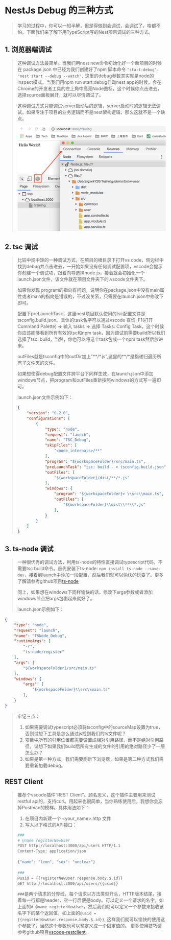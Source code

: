# NestJs Debug 的三种方式
> 学习的过程中，你可以一知半解，但是得做到会调试，会调试了，啥都不怕。下面我们来了解下用TypeScript写的Nest项目调试的三种方式。

## 1. 浏览器端调试
> 这种调试方法最简单。当我们用nest new命令初始化好一个新项目的时候在 package.json 中已经为我们创建好了npm 脚本命令 `"start:debug": "nest start --debug --watch",` 这里的debug参数其实就是node的inspect模式。当我们用npm run start:debug启动nest app的时候，会在Chrome的开发者工具的左上角中高亮Node图标，这个时候你点击进去，选择source面板展开，就可以尽情调试了。
>
> 这种调试方式只能调试server启动后的逻辑，server启动时的逻辑无法调试。如果专注于项目的业务逻辑而不是nest架构逻辑，那么这就不是一个缺点。
>
> ![image](https://github.com/maxthonl/NestJs-Learning/blob/master/images/02_debug_01.png?raw=true)

## 2. tsc 调试
> 比较中规中矩的一种调试方式，在项目的根目录下打开vs code，侧边栏中找到debug并点击进去，一开始如果没有任何调试配置项，vscode会提示你创建一个调试项，跟着向导选择node.js，接着就会初始化一个launch.json文件，该文件就在项目文件夹下的.vscode文件夹下。
>
> 如果你发现 program的指向有问题，说明你在package.json中没有main属性或者main的指向是错误的，不过没关系，只需要在launch.json中修改下即可。
>
> 配置下preLaunchTask，这里nest项目默认使用的tsc配置文件是tsconfig.build.json。具体的task名字可以通过vscode 查询: F1(打开Command Palette) => 输入 tasks => 选择 Tasks: Config Task，这个时候你应该能够看到所有有效的tsc和npm task，因为调试前需要build所以我们选择了tsc: build，当然，你也可以将这个task包成一个npm task然后放进来。
>
> outFiles就是tsconfig中的outDir加上"\*\*/\*.js",这里的\*\*/\*是指递归遍历所有子文件夹的文件。
>
> 如果想使得debug配置文件跨平台下同样生效，在launch.json中添加windows节点，把program和outFiles重新按照windows的方式写一遍即可。
>
>launch.json文件示例如下：
> ```json
> {
>     "version": "0.2.0",
>     "configurations": [
>         {
>             "type": "node",
>             "request": "launch",
>             "name": "TSC_Debug", 
>             "skipFiles": [
>                 "<node_internals>/**"
>             ],
>             "program": "${workspaceFolder}/src/main.ts",
>             "preLaunchTask": "tsc: build - > tsconfig.build.json",
>             "outFiles": [
>                 "${workspaceFolder}/dist/**/*.js"
>             ],
>             "windows": {
>                 "program": "${workspaceFolder}> \\src\\main.ts",
>                 "outFiles": [
>                     "${workspaceFolder}\\dist\\**\\*.js"
>                 ],
>             }
>         }
>     ]
> }
> ```

## 3. ts-node 调试
> 一种很优秀的调试方法，利用ts-node的特性直接调试typescript代码，不需要tsc build命令。首先安装下ts-node:  `npm install ts-node --save-dev`，接着到launch中添加一段配置，然后我们就可以愉快的玩耍了。更多了解请参考github项目[ts-node](https://github.com/TypeStrong/ts-node)  
> 
> 同上，如果想在windows下同样愉快的话，修改下args参数或者添加windows节点把args包裹起来就好了。
>
> launch.json示例如下：
```json
{
    "type": "node",
    "request": "launch",
    "name": "TSNode_Debug",
    "runtimeArgs": [
        "-r",
        "ts-node/register"
    ],
    "args": [
        "${workspaceFolder}/src/main.ts"
    ],
    "windows": {
        "args": [
            "${workspaceFolder}\\src\\main.ts"
        ],
    }
}
```
> 牢记三点：
> 1. 如果需要调试typescript必须将tsconfig中的sourceMap设置为true，否则试想下工具是怎么通过js找到我们的ts文件呢？
> 2. 项目中所有的引用位置都需要设置成相对引用路径，而不是绝对引用路径，试想下如果我们build后所有生成的文件的引用的绝对路径少了一层怎么办？
> 3. 如果是第一种方式，我们需要刷新下浏览器，如果是第二种方式我们需要重新加载debug。

## REST Client
> 推荐个vscode插件“REST Client”。顾名思义，这个插件主要用来测试restful api的，支持curl。用起来也很简单，当你熟练使用后，我想你会忘掉Postman的模样。具体用法如下：
>
> 1. 在项目内新建一个 \<your_name\>.http 文件
> 2. 写入以下格式的API接口：
> ```bash
> ###
> # @name registerNewUser
> POST http://localhost:3000/api/users HTTP/1.1
> Content-Type: application/json
> 
> {"name": "leon", "sex": "unclear"}
>
> ###
> @usid = {{registerNewUser.response.body.$.id}}
> GET http://localhost:3000/api/users/{{usid}}
> ```
> `###`是两个请求的分界线，每个请求以方法类型开头，HTTP版本结尾，接着每一行都是header，空一行后便是body。可以定义一个请求的名字，如上面的`# @name registerNewUser`，然后我们就可以定义一个参数来接收该名字下的某个返回值，如上面的`@usid = {{registerNewUser.response.body.$.id}}`, 这样我们就可以愉快的使用这个参数了，当然这个参数也可以预定义成一个固定值的。
> 更多使用技巧请参考github项目[vscode-restclient](https://github.com/Huachao/vscode-restclient)。
>
